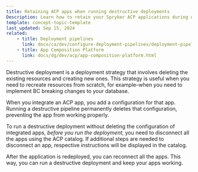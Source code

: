 ```yaml
---
title: Retaining ACP apps when running destructive deployments
Description: Learn how to retain your Spryker ACP applications during destructive deployments, ensuring uninterrupted app performance and minimizing downtime.
template: concept-topic-template
last_updated: Sep 15, 2024
related:
    - title: Deployment pipelines
      link: docs/ca/dev/configure-deployment-pipelines/deployment-pipelines.html
    - title: App Composition Platform
      link: docs/dg/dev/acp/app-composition-platform.html
---
```


Destructive deployment is a deployment strategy that involves deleting the existing resources and creating new ones. This strategy is useful when you need to recreate resources from scratch, for example–when you need to implement BC breaking changes to your database.

When you integrate an ACP app, you add a configuration for that app. Running a destructive pipeline permanently deletes that configuration, preventing the app from working properly.

To run a destructive deployment without deleting the configuration of integrated apps, *before you run the deployment*, you need to disconnect all the apps using the ACP catalog. If additional steps are needed to disconnect an app, respective instructions will be displayed in the catalog.

After the application is redeployed, you can reconnect all the apps. This way, you can run a destructive deployment and keep your apps working.
